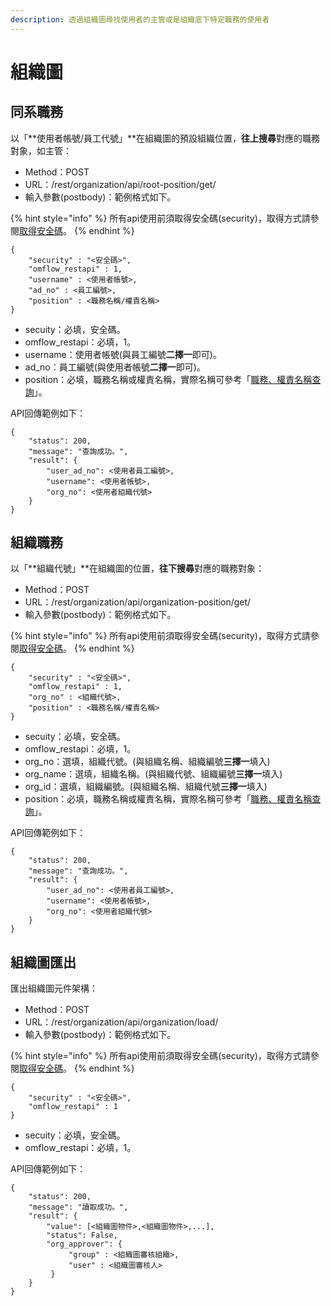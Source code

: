 ```yaml
---
description: 透過組織圖尋找使用者的主管或是組織底下特定職務的使用者
---
```


# 組織圖

## 同系職務

以「**使用者帳號/員工代號」**在組織圖的預設組織位置，**往上搜尋**對應的職務對象，如主管：

* Method：POST
* URL：/rest/organization/api/root-position/get/
* 輸入參數(postbody)：範例格式如下。

{% hint style="info" %}
所有api使用前須取得安全碼(security)，取得方式請參閱[取得安全碼](an-quan-ma.md)。
{% endhint %}

```
{
	"security" : "<安全碼>",
	"omflow_restapi" : 1,
	"username" : <使用者帳號>,
	"ad_no" : <員工編號>,
	"position" : <職務名稱/權責名稱>
}
```

* secuity：必填，安全碼。
* omflow\_restapi：必填，1。
* username：使用者帳號(與員工編號**二擇一**即可)。
* ad\_no：員工編號(與使用者帳號**二擇一**即可)。
* position：必填，職務名稱或權責名稱，實際名稱可參考「[職務、權責名稱查詢](zu-zhi-tu.md#zhi-wu-quan-ze-ming-chen-cha-xun)」。

API回傳範例如下：

```
{
    "status": 200,
    "message": "查詢成功。",
    "result": {
        "user_ad_no": <使用者員工編號>,
        "username": <使用者帳號>,
        "org_no": <使用者組織代號>
    }
}
```



## 組織職務

以「**組織代號」**在組織圖的位置，**往下搜尋**對應的職務對象：

* Method：POST
* URL：/rest/organization/api/organization-position/get/
* 輸入參數(postbody)：範例格式如下。

{% hint style="info" %}
所有api使用前須取得安全碼(security)，取得方式請參閱[取得安全碼](an-quan-ma.md)。
{% endhint %}

```
{
	"security" : "<安全碼>",
	"omflow_restapi" : 1,
	"org_no" : <組織代號>,
	"position" : <職務名稱/權責名稱>
}
```

* secuity：必填，安全碼。
* omflow\_restapi：必填，1。
* org\_no：選填，組織代號。(與組織名稱、組織編號**三擇一**填入)
* org\_name：選填，組織名稱。(與組織代號、組織編號**三擇一**填入)
* org\_id：選填，組織編號。(與組織名稱、組織代號**三擇一**填入)
* position：必填，職務名稱或權責名稱，實際名稱可參考「[職務、權責名稱查詢](zu-zhi-tu.md#zhi-wu-quan-ze-ming-chen-cha-xun)」。

API回傳範例如下：

```
{
    "status": 200,
    "message": "查詢成功。",
    "result": {
        "user_ad_no": <使用者員工編號>,
        "username": <使用者帳號>,
        "org_no": <使用者組織代號>
    }
}
```



## 組織圖匯出

匯出組織圖元件架構：

* Method：POST
* URL：/rest/organization/api/organization/load/
* 輸入參數(postbody)：範例格式如下。

{% hint style="info" %}
所有api使用前須取得安全碼(security)，取得方式請參閱[取得安全碼](an-quan-ma.md)。
{% endhint %}

```
{
	"security" : "<安全碼>",
	"omflow_restapi" : 1
}
```

* secuity：必填，安全碼。
* omflow\_restapi：必填，1。

API回傳範例如下：

```
{
    "status": 200,
    "message": "讀取成功。",
    "result": {
        "value": [<組織圖物件>,<組織圖物件>,...],
        "status": False,
        "org_approver": {
             "group" : <組織圖審核組織>,
             "user" : <組織圖審核人>
         }
    }
}
```

